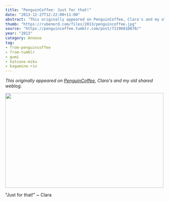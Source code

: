 ```yaml
---
title: "PenguinCoffee: Just for that!"
date: "2013-12-27T12:22:00+11:00"
abstract: "This originally appeared on PenguinCoffee, Clara's and my old shared weblog."
thumb: "https://rubenerd.com/files/2013/penguincoffee.jpg"
source: "https://penguincoffee.tumblr.com/post/71198810870/"
year: "2013"
category: Annexe
tag:
- from-penguincoffee
- from-tumblr
- gumi
- hatsune-miku
- kagamine-rin
---
```

*This originally appeared on [PenguinCoffee](https://rubenerd.com/tag/from-penguincoffee/), Clara's and my old shared weblog.*

<img src="https://rubenerd.com/files/museum/penguincoffee-71198810870@1x.jpg" alt="" style="width:500px; height:300px;" srcset="https://rubenerd.com/files/museum/penguincoffee-71198810870@1x.jpg 1x, https://rubenerd.com/files/museum/penguincoffee-71198810870@2x.jpg 2x" />

"Just for that!&rdquo; ~ Clara 

